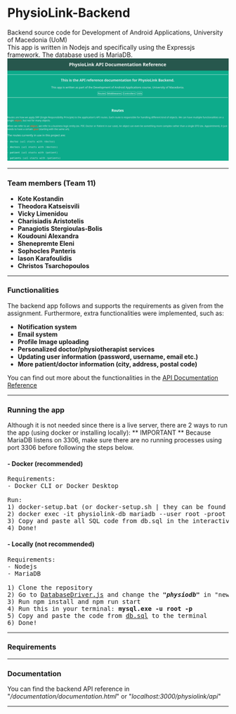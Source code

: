 # PhysioLink-Backend
Backend source code for Development of Android Applications, University of Macedonia (UoM)
<br>
This app is written in Nodejs and specifically using the Expressjs framework. The database used is MariaDB.
<br>
<img src="screenshots/api-reference.png" />
<hr>

### Team members (Team 11)
<ul>
    <li><b>Kote Kostandin</b></li>
    <li><b>Theodora Katseisvili</b></li>
    <li><b>Vicky Limenidou</b></li>
    <li><b>Charisiadis Aristotelis</b></li>
    <li><b>Panagiotis Stergioulas-Bolis</b></li>
    <li><b>Koudouni Alexandra</b></li>
    <li><b>Shenepremte Eleni</b></li>
    <li><b>Sophocles Panteris</b></li>
    <li><b>Iason Karafoulidis</b></li>
    <li><b>Christos Tsarchopoulos</b></li>
</ul>
<hr>

### Functionalities
The backend app follows and supports the requirements as given from the assignment. 
Furthermore, extra functionalities were implemented, such as:
<ul>
	<li><b>Notification system</b></li>
	<li><b>Email system</b></li>
	<li><b>Profile Image uploading</b></li>
	<li><b>Personalized doctor/physiotherapist services</b></li>
	<li><b>Updating user information (password, username, email etc.)</b></li>
	<li><b>More patient/doctor information (city, address, postal code)</b></li>
</ul>

You can find out more about the functionalities in the [API Documentation Reference](https://github.com/setokk/PhysioLink-Backend/blob/main/documentation/documentation.html)

<hr>

### Running the app
Although it is not needed since there is a live server, there are 2 ways to run the app (using docker or installing locally):
** IMPORTANT **
Because MariaDB listens on 3306, make sure there are no running processes using port 3306 before following the steps below.
#### - Docker (recommended)
<pre>
Requirements:
- Docker CLI or Docker Desktop

Run:
1) docker-setup.bat (or docker-setup.sh | they can be found in the root path of the project)
2) docker exec -it physiolink-db mariadb --user root -proot
3) Copy and paste all SQL code from db.sql in the interactive terminal (db.sql can also be found in the root path of the project)
4) Done!
</pre>

#### - Locally (not recommended)

<pre>
Requirements:
- Nodejs
- MariaDB

1) Clone the repository
2) Go to <a href="https://github.com/setokk/PhysioLink-Backend/blob/main/utils/db/DatabaseDriver.js">DatabaseDriver.js</a> and change the <i><b>"physiodb"</b></i> in "new DatabaseConnector(<b>"physiodb"</b>, "root", "root", DB_CONN_LIMIT)" to <i><b>"localhost"</b></i>
3) Run npm install and npm run start
4) Run this in your terminal: <b>mysql.exe -u root -p</b>
5) Copy and paste the code from <a href="https://github.com/setokk/PhysioLink-Backend/blob/main/db.sql">db.sql</a> to the terminal
6) Done!
</pre>
<hr>

### Requirements


<hr>

### Documentation
You can find the backend API reference in "_/documentation/documentation.html_" or "_localhost:3000/physiolink/api_"

<hr>
